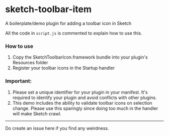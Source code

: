 # sketch-toolbar-item
A boilerplate/demo plugin for adding a toolbar icon in Sketch

All the code in `script.js` is commented to explain how to use this.

### How to use
1. Copy the SketchToolbarIcon.framework bundle into your plugin's Resources folder
2. Register your toolbar icons in the Startup handler

### Important:
1. Please set a unique identifier for your plugin in your manifest. It's required to identify your plugin and avoid conflicts with other plugins.
2. This demo includes the ability to validate toolbar icons on selection change. Please use this sparingly since doing too much in the handler will make Sketch crawl.

---

Do create an issue here if you find any weirdness.
